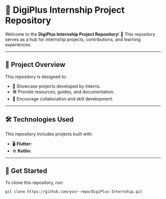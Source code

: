 # 🚀 DigiPlus Internship Project Repository

Welcome to the **DigiPlus Internship Project Repository**! 🎉 This repository serves as a hub for internship projects, contributions, and learning experiences.

---

## 📌 Project Overview
This repository is designed to:
- 🌟 Showcase projects developed by interns.
- 🛠 Provide resources, guides, and documentation.
- 🤝 Encourage collaboration and skill development.

---

## 🛠 Technologies Used
This repository includes projects built with:
- 🖥 **Flutter:** 
- ⚙️ **Kotlin:** 


---

## 🚀 Get Started
To clone this repository, run:
```bash
git clone https://github.com/your-repo/DigiPlus-Internship.git
